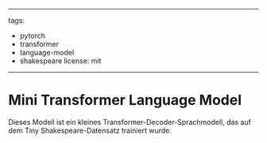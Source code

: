
---
tags:
- pytorch
- transformer
- language-model
- shakespeare
license: mit
---

# Mini Transformer Language Model
Dieses Modell ist ein kleines Transformer-Decoder-Sprachmodell, das auf dem Tiny Shakespeare-Datensatz trainiert wurde.
